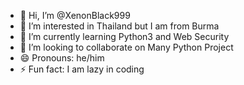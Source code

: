 - 👋 Hi, I’m @XenonBlack999
- 👀 I’m interested in Thailand but I am from Burma
- 🌱 I’m currently learning Python3 and Web Security
- 💞️ I’m looking to collaborate on Many Python Project
- 😄 Pronouns: he/him
- ⚡ Fun fact: I am lazy in coding

<!---
XenonBlack999/XenonBlack999 is a ✨ special ✨ repository because its `README.md` (this file) appears on your GitHub profile.
You can click the Preview link to take a look at your changes.
--->
